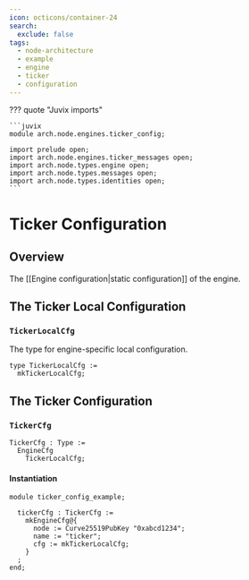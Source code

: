 ```yaml
---
icon: octicons/container-24
search:
  exclude: false
tags:
  - node-architecture
  - example
  - engine
  - ticker
  - configuration
---
```


??? quote "Juvix imports"

    ```juvix
    module arch.node.engines.ticker_config;

    import prelude open;
    import arch.node.engines.ticker_messages open;
    import arch.node.types.engine open;
    import arch.node.types.messages open;
    import arch.node.types.identities open;
    ```

# Ticker Configuration

## Overview

The [[Engine configuration|static configuration]] of the engine.

## The Ticker Local Configuration

### `TickerLocalCfg`

The type for engine-specific local configuration.

<!-- --8<-- [start:TickerLocalCfg] -->
```juvix
type TickerLocalCfg :=
  mkTickerLocalCfg;
```
<!-- --8<-- [end:TickerLocalCfg] -->

## The Ticker Configuration

### `TickerCfg`

<!-- --8<-- [start:TickerCfg] -->
```juvix
TickerCfg : Type :=
  EngineCfg
    TickerLocalCfg;
```
<!-- --8<-- [end:TickerCfg] -->

#### Instantiation

<!-- --8<-- [start:tickerCfg] -->
```juvix extract-module-statements
module ticker_config_example;

  tickerCfg : TickerCfg :=
    mkEngineCfg@{
      node := Curve25519PubKey "0xabcd1234";
      name := "ticker";
      cfg := mkTickerLocalCfg;
    }
  ;
end;
```
<!-- --8<-- [end:tickerCfg] -->
